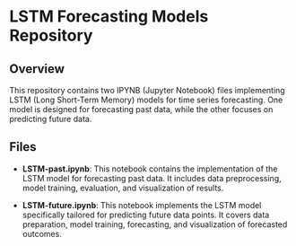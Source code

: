 # LSTM Forecasting Models Repository

## Overview
This repository contains two IPYNB (Jupyter Notebook) files implementing LSTM (Long Short-Term Memory) models for time series forecasting. One model is designed for forecasting past data, while the other focuses on predicting future data.

## Files
- **LSTM-past.ipynb**: This notebook contains the implementation of the LSTM model for forecasting past data. It includes data preprocessing, model training, evaluation, and visualization of results.

- **LSTM-future.ipynb**: This notebook implements the LSTM model specifically tailored for predicting future data points. It covers data preparation, model training, forecasting, and visualization of forecasted outcomes.
